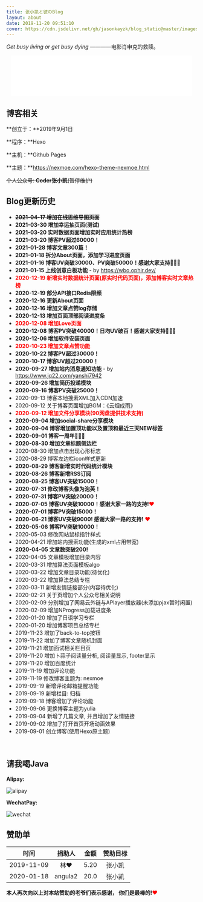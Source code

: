 ```yaml
---
title: 张小凯と彼のBlog
layout: about
date: 2019-11-20 09:51:10
cover: https://cdn.jsdelivr.net/gh/jasonkayzk/blog_static@master/images/about.jpg
---
```


*Get busy living or get busy dying*  ————电影肖申克的救赎。

<HTML lang="en">
    <div style="text-align: center;">
    <iframe frameborder="no" border="1" marginwidth="0" marginheight="0" width="480" height="106" src="//music.163.com/outchain/player?type=2&id=513360721&auto=0&height=66"></iframe>
</div>
</HTML>

## **博客相关**

**创立于：**2019年9月1日

**程序：**Hexo

**主机：**Github Pages

**主题：**https://nexmoe.com/hexo-theme-nexmoe.html

~~个人公众号: **Coder张小凯**(暂停维护)~~

## **Blog更新历史**

*   ~~**2021-04-17 增加在线思维导图页面**~~
*   **2021-03-30 增加幸运抽页面(测试)**
*   **2021-03-20 实时数据页面增加实时应用统计热榜**
*   **2021-03-20 博客PV超过60000！**
*   **2021-01-28 博客文章300篇！**
*   **2021-01-18 拆分About页面，添加学习进度页面**
*   **2021-01-16 博客UV突破30000、PV突破50000！感谢大家支持🎉🎉🎉**
*   **2021-01-15 上线创意白板功能** - by https://wbo.ophir.dev/
*   <font color="#ff0000">**2020-12-19 新增实时数据统计页面(原实时代码页面)，添加博客实时文章热榜**</font>
*   **2020-12-19 部分API接口Redis限频**
*   **2020-12-16 更新About页面**
*   **2020-12-16 增加文章点赞log存储**
*   **2020-12-13 增加页面顶部阅读进度条**
*   <font color="#ff0000">**2020-12-08 增加Love页面**</font>
*   **2020-12-08 博客PV突破40000！日均UV破百！感谢大家支持🎉🎉🎉**
*   **2020-12-06 增加软件安装页面**
*   <font color="#ff0000">**2020-10-23 增加文章点赞功能**</font>
*   **2020-10-22 博客PV超过30000！**
*   **2020-10-17 博客UV超过20000！**
*   **2020-09-27 增加站内消息通知功能** - by https://www.jq22.com/yanshi7942
*   **2020-09-26 增加简历投递模块**
*   **2020-09-16 博客PV突破25000！**
*   2020-09-13 博客本地搜索XML加入CDN加速
*   2020-09-12 关于博客页面增加BGM：《云烟成雨》
*   <font color="#ff0000">**2020-09-12 增加文件分享模块(90网盘提供技术支持)**</font>
*   **2020-09-04 增加social-share分享模块**
*   **2020-09-04 博客增加置顶功能以及置顶和最近三天NEW标签**
*   **2020-09-01 博客一周年🎉🎉🎉**
*   **2020-08-30 增加文章标题侧边栏**
*   2020-08-30 增加点击出现心形标志
*   2020-08-29 博客左边栏icon样式更新
*   **2020-08-29 博客新增实时代码统计模块**
*   **2020-08-26 博客新增RSS订阅**
*   **2020-08-25 博客UV突破15000！**
*   **2020-07-31 修改博客头像为泡芙！**
*   **2020-07-31 博客PV突破20000！**
*   **2020-07-05 博客UV突破10000！感谢大家一路的支持!**<font color="#FF0000">❤</font>
*   **2020-07-01 博客PV突破15000！**
*   **2020-06-21 博客UV突破9000! 感谢大家一路的支持!** <font color="#FF0000">❤</font>
*   **2020-05-06 博客PV突破10000！**
*   2020-05-03 修改网站鼠标指针样式
*   2020-04-21 增加站内搜索功能(生成的xml占用带宽)
*   **2020-04-05 文章数突破200!**
*   2020-04-05 文章模板增加目录内容
*   2020-03-31 增加算法页面模板algo
*   2020-03-22 增加文章目录功能(待优化)
*   2020-03-22 增加算法总结专栏
*   2020-03-11 新增友情链接部分(内容待优化)
*   2020-02-21 关于页增加个人公众号相关说明
*   2020-02-09 分别增加了网易云外链与APlayer播放器(未添加pjax暂时闲置)
*   2020-02-09 增加NProgress加载进度条
*   2020-01-20 增加了日语学习专栏
*   2020-01-20 增加博客项目总结专栏
*   2019-11-23 增加了back-to-top按钮
*   2019-11-22 增加了博客文章随机封面
*   2019-11-21 增加面试相关栏目页
*   2019-11-20 增加卜蒜子阅读量分析, 阅读量显示, footer显示
*   2019-11-20 增加百度统计
*   2019-11-19 增加评论功能
*   2019-11-19 修改博客主题为: nexmoe
*   2019-09-19 新增评论邮箱提醒功能
*   2019-09-19 新增栏目: 归档
*   2019-09-18 博客增加了评论功能
*   2019-09-06 更换博客主题为yulia
*   2019-09-04 新增了几篇文章, 并且增加了友情链接
*   2019-09-02 增加了打开首页开场动画效果
*   2019-09-01 创立博客(使用Hexo原主题)

<br/>

## **请我喝Java**

**Alipay:**

![alipay](https://cdn.jsdelivr.net/gh/jasonkayzk/blog_static@master/images/alipay.jpg)

**WechatPay:**

![wechat](https://cdn.jsdelivr.net/gh/jasonkayzk/blog_static@master/images/wechat.jpg)


## **赞助单**

|    时间    | 捐助人  | 金额 | 赞助目标 |
| :--------: | :-----: | :--: | :------: |
| 2019-11-09 |   林❤   | 5.20 |  张小凯  |
| 2020-01-18 | angula2 | 20.0 |  张小凯  |



**本人再次向以上对本站赞助的老爷们表示感谢， 你们是最棒的!**<font color="#FF0000">❤</font>

<br/>

